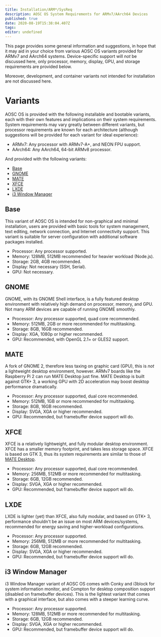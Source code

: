 ```yaml
---
title: Installation/ARM*/SysReq
description: AOSC OS System Requirements for ARMv7/AArch64 Devices
published: true
date: 2020-08-19T15:38:04.407Z
tags: 
editor: undefined
---
```


This page provides some general information and suggestions, in hope that it may aid in your choice from various AOSC OS variants provided for ARMv7 and AArch64 systems. Device-specific support will *not* be discussed here, only processor, memory, display, GPU, and storage requirements are provided below.

Moreover, development, and container variants not intended for installation are not discussed here.

# Variants

AOSC OS is provided with the following installable and bootable variants, each with their own features and implications on their system requirements. System requirements may vary greatly between different variants, but processor requirements are known for each architecture (although suggestions will be provided for each variant for ideal experience):

- ARMv7: Any processor with ARMv7-A+, and NEON FPU support.
- AArch64: Any AArch64, 64-bit ARMv8 processor.

And provided with the following variants:

- [Base](#base)
- [GNOME](#gnome)
- [MATE](#mate)
- [XFCE](#xfce)
- [LXDE](#lxde)
- [i3 Window Manager](#i3-window-manager)

## Base

This variant of AOSC OS is intended for non-graphical and minimal installation, users are provided with basic tools for system management, text editing, network connection, and Internet connectivity support. This variant is suitable for server configuration with additional software packages installed.

- Processor: Any processor supported.
- Memory: 128MB, 512MB recommended for heavier workload (Node.js).
- Storage: 2GB, 4GB recommended.
- Display: Not necessary (SSH, Serial).
- GPU: Not necessary.

## GNOME

GNOME, with its GNOME Shell interface, is a fully featured desktop environment with relatively high demand on processor, memory, and GPU. Not many ARM devices are capable of running GNOME smoothly.

- Processor: Any processor supported, quad core recommended.
- Memory: 512MB, 2GB or more recommended for multitasking.
- Storage: 8GB, 16GB recommended.
- Display: XGA, 1080p or higher recommended.
- GPU: Recommended, with OpenGL 2.1+ or GLES2 support.

## MATE

A fork of GNOME 2, therefore less taxing on graphic card (GPU), this is *not* a lightweight desktop environment, however. ARMv7 boards like the Raspberry Pi 2 can run MATE Desktop just fine. MATE Desktop is built against GTK+ 3, a working GPU with 2D acceleration may boost desktop performance dramatically.

- Processor: Any processor supported, dual core recommended.
- Memory: 512MB, 1GB or more recommended for multitasking.
- Storage: 8GB, 16GB recommended.
- Display: SVGA, XGA or higher recommended.
- GPU: Recommended, but framebuffer device support will do.

## XFCE

XFCE is a relatively lightweight, and fully modular desktop environment. XFCE has a smaller memory footprint, and takes less storage space. XFCE is based on GTK 3, thus its system requirements are similar to those of [MATE Desktop](#mate).

- Processor: Any processor supported, dual core recommended.
- Memory: 256MB, 512MB or more recommended for multitasking.
- Storage: 6GB, 12GB recommended.
- Display: SVGA, XGA or higher recommended.
- GPU: Recommended, but framebuffer device support will do.

## LXDE

LXDE is lighter (yet) than XFCE, also fully modular, and based on GTK+ 3, performance shouldn't be an issue on most ARM devices/systems, recommended for energy saving and higher-workload configurations.

- Processor: Any processor supported.
- Memory: 256MB, 512MB or more recommended for multitasking.
- Storage: 6GB, 12GB recommended.
- Display: SVGA, XGA or higher recommended.
- GPU: Recommended, but framebuffer device support will do.

## i3 Window Manager

i3 Window Manager variant of AOSC OS comes with Conky and i3block for system information monitor, and Compton for desktop composition support (disabled on framebuffer devices). This is the lightest variant that comes with a graphical interface, but also comes with a steeper learning curve.

- Processor: Any processor supported.
- Memory: 128MB, 512MB or more recommended for multitasking.
- Storage: 6GB, 12GB recommended.
- Display: SVGA, XGA or higher recommended.
- GPU: Recommended, but framebuffer device support will do.
